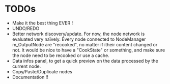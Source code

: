 # TODOs

- Make it the best thing EVER !
- UNDO/REDO
- Better network discovery/update. For now, the node network is evaluated very naïvely. Every node connected to NodeManager m_OutputNode are "recooked", no matter if itheir content changed or not. It would be nice to have a "CookState" or something, and make sure the node need to be recooked or use a cache. 
- Data infos panel, to get a quick preview on the data processed by the current node.
- Copy/Paste/Duplicate nodes
- Documentation !!